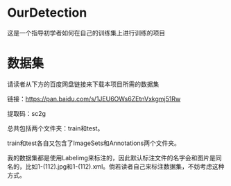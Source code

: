 # OurDetection
这是一个指导初学者如何在自己的训练集上进行训练的项目

# 数据集
请读者从下方的百度网盘链接来下载本项目所需的数据集

链接：https://pan.baidu.com/s/1JEU6OWs6ZEtnVxkgmj51Rw

提取码：sc2g

总共包括两个文件夹：train和test。

train和test各自又包含了ImageSets和Annotations两个文件夹。

我的数据集都是使用Labelimg来标注的，因此默认标注文件的名字会和图片是同名的，比如1-(112).jpg和1-(112).xml。倘若读者自己来标注数据集，不妨考虑这种方式。
